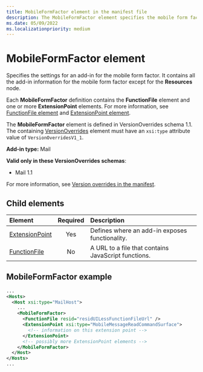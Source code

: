 ```yaml
---
title: MobileFormFactor element in the manifest file
description: The MobileFormFactor element specifies the mobile form factor settings for an add-in.
ms.date: 05/09/2022
ms.localizationpriority: medium
---
```


# MobileFormFactor element

Specifies the settings for an add-in for the mobile form factor. It contains all the add-in information for the mobile form factor except for the **Resources** node.

Each **MobileFormFactor** definition contains the **FunctionFile** element and one or more **ExtensionPoint** elements. For more information, see [FunctionFile element](functionfile.md) and [ExtensionPoint element](extensionpoint.md).

The **MobileFormFactor** element is defined in VersionOverrides schema 1.1. The containing [VersionOverrides](versionoverrides.md) element must have an `xsi:type` attribute value of `VersionOverridesV1_1`.

**Add-in type:** Mail

**Valid only in these VersionOverrides schemas**:

- Mail 1.1

For more information, see [Version overrides in the manifest](/office/dev/add-ins/develop/add-in-manifests#version-overrides-in-the-manifest).

## Child elements

| Element                             | Required | Description  |
|:------------------------------------|:--------:|:-------------|
| [ExtensionPoint](extensionpoint.md) | Yes      | Defines where an add-in exposes functionality. |
| [FunctionFile](functionfile.md)     | No      | A URL to a file that contains JavaScript functions.|

## MobileFormFactor example

```xml
...
<Hosts>
  <Host xsi:type="MailHost">
    ...
    <MobileFormFactor>
      <FunctionFile resid="residUILessFunctionFileUrl" />
      <ExtensionPoint xsi:type="MobileMessageReadCommandSurface">
        <!-- information on this extension point -->
      </ExtensionPoint>
      <!-- possibly more ExtensionPoint elements -->
    </MobileFormFactor>
  </Host>
</Hosts>
...
```
